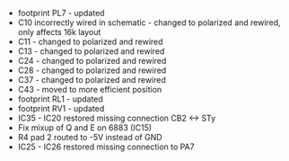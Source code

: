 * footprint PL7 - updated
* C10 incorrectly wired in schematic - changed to polarized and rewired, only affects 16k layout
* C11 - changed to polarized and rewired
* C13 - changed to polarized and rewired
* C24 - changed to polarized and rewired
* C28 - changed to polarized and rewired
* C37 - changed to polarized and rewired
* C43 - moved to more efficient position
* footprint RL1 - updated
* footprint RV1 - updated
* IC35 - IC20 restored missing connection CB2 <-> STy
* Fix mixup of Q and E on 6883 (IC15)
* R4 pad 2 routed to -5V instead of GND
* IC25 - IC26 restored missing connection to PA7